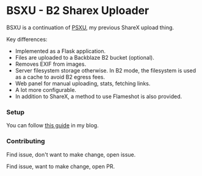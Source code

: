 # BSXU - B2 Sharex Uploader

BSXU is a continuation of [PSXU](https://github.com/markski1/PSXU), my previous ShareX upload thing.

Key differences:

- Implemented as a Flask application.
- Files are uploaded to a Backblaze B2 bucket (optional).
- Removes EXIF from images.
- Server filesystem storage otherwise. In B2 mode, the filesystem is used as a cache to avoid B2 egress fees.
- Web panel for manual uploading, stats, fetching links.
- A lot more configurable.
- In addition to ShareX, a method to use Flameshot is also provided.

### Setup

You can follow [this guide](https://markski.ar/blog/bsxu-b2-hosting) in my blog.

### Contributing

Find issue, don't want to make change, open issue.

Find issue, want to make change, open PR.
